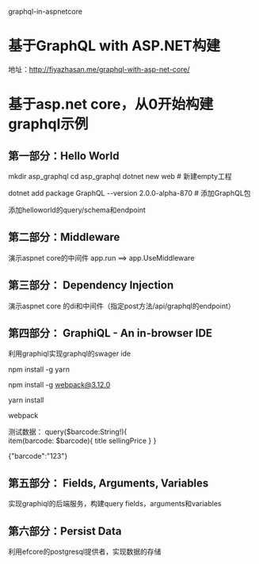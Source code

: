 graphql-in-aspnetcore
# 基于GraphQL with ASP.NET构建
地址：http://fiyazhasan.me/graphql-with-asp-net-core/

# 基于asp.net core，从0开始构建graphql示例

## 第一部分：Hello World

mkdir asp_graphql
cd asp_graphql
dotnet new web # 新建empty工程

dotnet add package GraphQL --version 2.0.0-alpha-870 # 添加GraphQL包

添加helloworld的query/schema和endpoint

## 第二部分：Middleware

 演示aspnet core的中间件
 app.run ==> app.UseMiddleware

## 第三部分： Dependency Injection

 演示aspnet core 的di和中间件（指定post方法/api/graphql的endpoint）

## 第四部分： GraphiQL - An in-browser IDE

利用graphiql实现graphql的swager ide

npm install -g yarn

npm install -g webpack@3.12.0

yarn install 

webpack

测试数据：
query($barcode:String!){  
  item(barcode: $barcode){
    title
    sellingPrice
  }
}

{"barcode":"123"}

## 第五部分：  Fields, Arguments, Variables

 实现graphiql的后端服务，构建query fields，arguments和variables

## 第六部分：Persist Data

利用efcore的postgresql提供者，实现数据的存储
